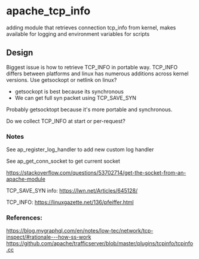 # apache_tcp_info
adding module that retrieves connection tcp_info from kernel, makes available for logging and environment variables for scripts

## Design
Biggest issue is how to retrieve TCP_INFO in portable way. TCP_INFO differs between platforms and linux has numerous additions across kernel versions. Use getsockopt or netlink on linux?
 - getsockopt is best because its synchronous
 - We can get full syn packet using TCP_SAVE_SYN

Probably getsocktopt because it's more portable and synchronous.

Do we collect TCP_INFO at start or per-request?

### Notes

See ap_register_log_handler to add new custom log handler

See ap_get_conn_socket to get current socket 

https://stackoverflow.com/questions/53702714/get-the-socket-from-an-apache-module

TCP_SAVE_SYN info: https://lwn.net/Articles/645128/

TCP_INFO: https://linuxgazette.net/136/pfeiffer.html

### References:
https://blog.mygraphql.com/en/notes/low-tec/network/tcp-inspect/#rationale---how-ss-work
https://github.com/apache/trafficserver/blob/master/plugins/tcpinfo/tcpinfo.cc

